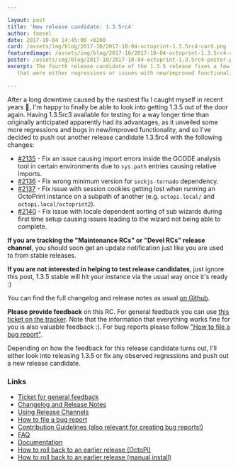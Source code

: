 ```yaml
---

layout: post
title: 'New release candidate: 1.3.5rc4'
author: foosel
date: 2017-10-04 14:45:00 +0200
card: /assets/img/blog/2017-10/2017-10-04-octoprint-1.3.5rc4-card.png
featuredimage: /assets/img/blog/2017-10/2017-10-04-octoprint-1.3.5rc4-card.png
poster: /assets/img/blog/2017-10/2017-10-04-octoprint-1.3.5rc4-poster.png
excerpt: The fourth release candidate of the 1.3.5 release fixes a few issues discovered in the earlier ones
   that were either regressions or issues with new/improved functionality.

---
```


After a long downtime caused by the nastiest flu I caught myself in recent years 🤧, I'm happy to finally be able to look
into getting 1.3.5 out of the door again. Having 1.3.5rc3 available for testing for a way longer time than originally
anticipated apparently had its advantages, as it unveiled some more regressions and bugs in new/improved functionality, 
and so I've decided to push out another release candidate 1.3.5rc4 with the following changes:

  * [#2135](https://github.com/foosel/OctoPrint/issues/2135) - Fix an issue causing import errors inside the GCODE analysis tool in certain environments due to `sys.path` entries causing relative imports.
  * [#2136](https://github.com/foosel/OctoPrint/issues/2136) - Fix wrong minimum version for `sockjs-tornado` dependency.
  * [#2137](https://github.com/foosel/OctoPrint/issues/2137) - Fix issue with session cookies getting lost when running an OctoPrint instance on a subpath of another (e.g. `octopi.local/` and `octopi.local/octoprint2`).
  * [#2140](https://github.com/foosel/OctoPrint/issues/2140) - Fix issue with locale dependent sorting of sub wizards during first time setup causing issues leading to the wizard not being able to complete.

**If you are tracking the "Maintenance RCs" or "Devel RCs" release channel**, you
should soon get an update notification just like you are used to from
stable releases.

**If you are not interested in helping to test release candidates**, just
ignore this post, 1.3.5 stable will hit your instance via the usual
way once it's ready :)

You can find the full changelog and release notes as usual
[on Github](https://github.com/foosel/OctoPrint/releases/tag/1.3.5rc4).

**Please provide feedback** on this RC. For general feedback you can use
[this ticket on the tracker](https://github.com/foosel/OctoPrint/issues/2141).
Note that the information that everything works fine for you is also
valuable feedback :). For bug reports please follow
["How to file a bug report"](https://github.com/foosel/OctoPrint/blob/master/CONTRIBUTING.md#how-to-file-a-bug-report).

Depending on how the feedback for this release candidate turns out, I'll
either look into releasing 1.3.5 or fix any observed regressions and push
out a new release candidate.

### Links

  * [Ticket for general feedback](https://github.com/foosel/OctoPrint/issues/2141)
  * [Changelog and Release Notes](https://github.com/foosel/OctoPrint/releases/tag/1.3.5rc4)
  * [Using Release Channels](https://github.com/foosel/OctoPrint/wiki/Using-Release-Channels)
  * [How to file a bug report](https://github.com/foosel/OctoPrint/blob/master/CONTRIBUTING.md#how-to-file-a-bug-report)
  * [Contribution Guidelines (also relevant for creating bug reports!)](https://github.com/foosel/OctoPrint/blob/master/CONTRIBUTING.md)
  * [FAQ](https://github.com/foosel/OctoPrint/wiki/FAQ)
  * [Documentation](http://docs.octoprint.org/)
  * [How to roll back to an earlier release (OctoPi)](https://github.com/foosel/OctoPrint/wiki/FAQ#how-can-i-revert-to-an-older-version-of-the-octoprint-installation-on-my-octopi-image)
  * [How to roll back to an earlier release (manual install)](https://github.com/foosel/OctoPrint/wiki/FAQ#how-can-i-roll-back-to-an-earlier-version-after-an-update)
